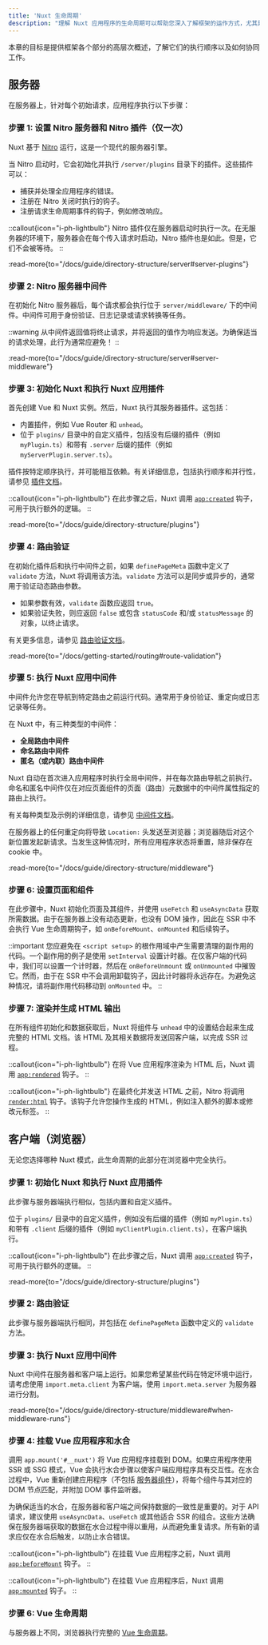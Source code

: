 ```yaml
---
title: 'Nuxt 生命周期'
description: "理解 Nuxt 应用程序的生命周期可以帮助您深入了解框架的运作方式，尤其是在服务器端和客户端渲染方面。"
---
```


本章的目标是提供框架各个部分的高层次概述，了解它们的执行顺序以及如何协同工作。

## 服务器

在服务器上，针对每个初始请求，应用程序执行以下步骤：

### 步骤 1: 设置 Nitro 服务器和 Nitro 插件（仅一次）

Nuxt 基于 [Nitro](https://nitro.build/) 运行，这是一个现代的服务器引擎。

当 Nitro 启动时，它会初始化并执行 `/server/plugins` 目录下的插件。这些插件可以：
- 捕获并处理全应用程序的错误。
- 注册在 Nitro 关闭时执行的钩子。
- 注册请求生命周期事件的钩子，例如修改响应。

::callout{icon="i-ph-lightbulb"}
Nitro 插件仅在服务器启动时执行一次。在无服务器的环境下，服务器会在每个传入请求时启动，Nitro 插件也是如此。但是，它们不会被等待。
::

:read-more{to="/docs/guide/directory-structure/server#server-plugins"}

### 步骤 2: Nitro 服务器中间件

在初始化 Nitro 服务器后，每个请求都会执行位于 `server/middleware/` 下的中间件。中间件可用于身份验证、日志记录或请求转换等任务。

::warning
从中间件返回值将终止请求，并将返回的值作为响应发送。为确保适当的请求处理，此行为通常应避免！
::

:read-more{to="/docs/guide/directory-structure/server#server-middleware"}

### 步骤 3: 初始化 Nuxt 和执行 Nuxt 应用插件

首先创建 Vue 和 Nuxt 实例。然后，Nuxt 执行其服务器插件。这包括：
- 内置插件，例如 Vue Router 和 `unhead`。
- 位于 `plugins/` 目录中的自定义插件，包括没有后缀的插件（例如 `myPlugin.ts`）和带有 `.server` 后缀的插件（例如 `myServerPlugin.server.ts`）。

插件按特定顺序执行，并可能相互依赖。有关详细信息，包括执行顺序和并行性，请参见 [插件文档](/docs/guide/directory-structure/plugins)。

::callout{icon="i-ph-lightbulb"}
在此步骤之后，Nuxt 调用 [`app:created`](/docs/api/advanced/hooks#app-hooks-runtime) 钩子，可用于执行额外的逻辑。
::

:read-more{to="/docs/guide/directory-structure/plugins"}

### 步骤 4: 路由验证

在初始化插件后和执行中间件之前，如果 `definePageMeta` 函数中定义了 `validate` 方法，Nuxt 将调用该方法。`validate` 方法可以是同步或异步的，通常用于验证动态路由参数。

- 如果参数有效，`validate` 函数应返回 `true`。
- 如果验证失败，则应返回 `false` 或包含 `statusCode` 和/或 `statusMessage` 的对象，以终止请求。

有关更多信息，请参见 [路由验证文档](/docs/getting-started/routing#route-validation)。

:read-more{to="/docs/getting-started/routing#route-validation"}

### 步骤 5: 执行 Nuxt 应用中间件

中间件允许您在导航到特定路由之前运行代码。通常用于身份验证、重定向或日志记录等任务。

在 Nuxt 中，有三种类型的中间件：
- **全局路由中间件**
- **命名路由中间件**
- **匿名（或内联）路由中间件**

Nuxt 自动在首次进入应用程序时执行全局中间件，并在每次路由导航之前执行。命名和匿名中间件仅在对应页面组件的页面（路由）元数据中的中间件属性指定的路由上执行。

有关每种类型及示例的详细信息，请参见 [中间件文档](/docs/guide/directory-structure/middleware)。

在服务器上的任何重定向将导致 `Location:` 头发送至浏览器；浏览器随后对这个新位置发起新请求。当发生这种情况时，所有应用程序状态将重置，除非保存在 cookie 中。

:read-more{to="/docs/guide/directory-structure/middleware"}

### 步骤 6: 设置页面和组件

在此步骤中，Nuxt 初始化页面及其组件，并使用 `useFetch` 和 `useAsyncData` 获取所需数据。由于在服务器上没有动态更新，也没有 DOM 操作，因此在 SSR 中不会执行 Vue 生命周期钩子，如 `onBeforeMount`、`onMounted` 和后续钩子。

::important
您应避免在 `<script setup>` 的根作用域中产生需要清理的副作用的代码。一个副作用的例子是使用 `setInterval` 设置计时器。在仅客户端的代码中，我们可以设置一个计时器，然后在 `onBeforeUnmount` 或 `onUnmounted` 中摧毁它。然而，由于在 SSR 中不会调用卸载钩子，因此计时器将永远存在。为避免这种情况，请将副作用代码移动到 `onMounted` 中。
::

### 步骤 7: 渲染并生成 HTML 输出

在所有组件初始化和数据获取后，Nuxt 将组件与 `unhead` 中的设置结合起来生成完整的 HTML 文档。该 HTML 及其相关数据将发送回客户端，以完成 SSR 过程。

::callout{icon="i-ph-lightbulb"}
在将 Vue 应用程序渲染为 HTML 后，Nuxt 调用 [`app:rendered`](/docs/api/advanced/hooks#app-hooks-runtime) 钩子。
::

::callout{icon="i-ph-lightbulb"}
在最终化并发送 HTML 之前，Nitro 将调用 [`render:html`](/docs/api/advanced/hooks#nitro-app-hooks-runtime-server-side) 钩子。该钩子允许您操作生成的 HTML，例如注入额外的脚本或修改元标签。
::

## 客户端（浏览器）

无论您选择哪种 Nuxt 模式，此生命周期的此部分在浏览器中完全执行。

### 步骤 1: 初始化 Nuxt 和执行 Nuxt 应用插件

此步骤与服务器端执行相似，包括内置和自定义插件。

位于 `plugins/` 目录中的自定义插件，例如没有后缀的插件（例如 `myPlugin.ts`）和带有 `.client` 后缀的插件（例如 `myClientPlugin.client.ts`），在客户端执行。

::callout{icon="i-ph-lightbulb"}
在此步骤之后，Nuxt 调用 [`app:created`](/docs/api/advanced/hooks#app-hooks-runtime) 钩子，可用于执行额外的逻辑。
::

:read-more{to="/docs/guide/directory-structure/plugins"}

### 步骤 2: 路由验证

此步骤与服务器端执行相同，并包括在 `definePageMeta` 函数中定义的 `validate` 方法。

### 步骤 3: 执行 Nuxt 应用中间件

Nuxt 中间件在服务器和客户端上运行。如果您希望某些代码在特定环境中运行，请考虑使用 `import.meta.client` 为客户端，使用 `import.meta.server` 为服务器进行分割。

:read-more{to="/docs/guide/directory-structure/middleware#when-middleware-runs"}

### 步骤 4: 挂载 Vue 应用程序和水合

调用 `app.mount('#__nuxt')` 将 Vue 应用程序挂载到 DOM。如果应用程序使用 SSR 或 SSG 模式，Vue 会执行水合步骤以使客户端应用程序具有交互性。在水合过程中，Vue 重新创建应用程序（不包括 [服务器组件](/docs/guide/directory-structure/components#server-components)），将每个组件与其对应的 DOM 节点匹配，并附加 DOM 事件监听器。

为确保适当的水合，在服务器和客户端之间保持数据的一致性是重要的。对于 API 请求，建议使用 `useAsyncData`、`useFetch` 或其他适合 SSR 的组合。这些方法确保在服务器端获取的数据在水合过程中得以重用，从而避免重复请求。所有新的请求应仅在水合后触发，以防止水合错误。

::callout{icon="i-ph-lightbulb"}
在挂载 Vue 应用程序之前，Nuxt 调用 [`app:beforeMount`](/docs/api/advanced/hooks#app-hooks-runtime) 钩子。
::

::callout{icon="i-ph-lightbulb"}
在挂载 Vue 应用程序后，Nuxt 调用 [`app:mounted`](/docs/api/advanced/hooks#app-hooks-runtime) 钩子。
::

### 步骤 6: Vue 生命周期

与服务器上不同，浏览器执行完整的 [Vue 生命周期](https://vuejs.org/guide/essentials/lifecycle)。